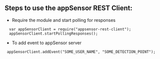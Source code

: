 ## Steps to use the appSensor REST Client:

- Require the module and start polling for responses
```
  var appSensorClient = require("appsensor-rest-client");
  appSensorClient.startPollingResponses();
```

- To add event to appSensor server
```
 appSensorClient.addEvent("SOME_USER_NAME", "SOME_DETECTION_POINT");
```